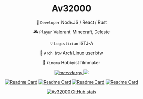 <h1 align="center">Av32000</h1>

<div align="center">

💾 `Developer` Node.JS / React / Rust

🎮 `Player` Valorant, Minecraft, Celeste

💡 `Logistician` ISTJ-A

💙 `Arch btw` Arch Linux user btw

🎥 `Cinema` Hobbyist filmmaker

<a href="https://discord.com/users/593436735380127770"><img src="https://komarev.com/ghpvc/?username=Av32000&style=for-the-badge" alt=mccoderpy> <img src="https://dcbadge.vercel.app/api/shield/593436735380127770" /></a>

[![Readme Card](https://github-readme-stats-seven-blond-59.vercel.app/api/pin/?username=av32000&repo=OMCP&theme=visual_studio&bg_color=60,323232,151515)](https://github.com/Av32000/OMCP) [![Readme Card](https://github-readme-stats-seven-blond-59.vercel.app/api/pin/?username=av32000&repo=Embed-Builder&theme=visual_studio&bg_color=60,323232,151515)](https://github.com/Av32000/GarticCheat)  [![Readme Card](https://github-readme-stats-seven-blond-59.vercel.app/api/pin/?username=av32000&repo=CodeLyoko-UHC&theme=visual_studio&bg_color=60,323232,151515)](https://github.com/Av32000/CodeLyoko-UHC) [![Readme Card](https://github-readme-stats-seven-blond-59.vercel.app/api/pin/?username=av32000&repo=Finance-Tracker&theme=visual_studio&bg_color=60,323232,151515)](https://github.com/Av32000/Finance-Tracker)

[![Av32000 GitHub stats](https://github-readme-stats-seven-blond-59.vercel.app/api?username=av32000&show_icons=true&theme=visual_studio&bg_color=60,323232,151515&count_private=true&include_all_commits=true)](https://github.com/anuraghazra/github-readme-stats)

</div>
